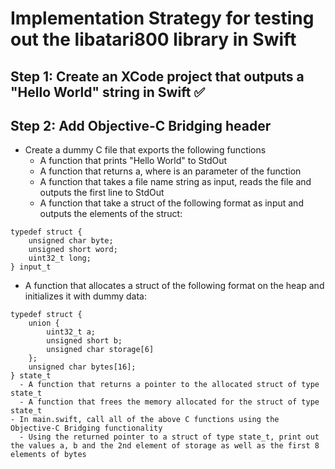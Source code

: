 
# Implementation Strategy for testing out the libatari800 library in Swift

## Step 1: Create an XCode project that outputs a "Hello World" string in Swift ✅

## Step 2: Add Objective-C Bridging header
- Create a dummy C file that exports the following functions
  - A function that prints "Hello World" to StdOut
  - A function that returns a, where <n> is an parameter of the function
  - A function that takes a file name string as input, reads the file and outputs the first line to StdOut
  - A function that take a struct of the following format as input and outputs the elements of the struct:
```
typedef struct {
    unsigned char byte;
    unsigned short word;
    uint32_t long;
} input_t
``` 
  - A function that allocates a struct of the following format on the heap and initializes it with dummy data:
```
typedef struct {
    union {
        uint32_t a;
        unsigned short b;
        unsigned char storage[6]
    };
    unsigned char bytes[16];
} state_t
  - A function that returns a pointer to the allocated struct of type state_t
  - A function that frees the memory allocated for the struct of type state_t
- In main.swift, call all of the above C functions using the Objective-C Bridging functionality
  - Using the returned pointer to a struct of type state_t, print out the values a, b and the 2nd element of storage as well as the first 8 elements of bytes

